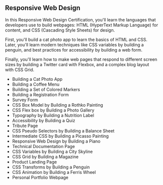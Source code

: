 ## Responsive Web Design

In this Responsive Web Design Certification, you'll learn the languages that developers use to build webpages: HTML (HyperText Markup Language) for content, and CSS (Cascading Style Sheets) for design.

First, you'll build a cat photo app to learn the basics of HTML and CSS. Later, you'll learn modern techniques like CSS variables by building a penguin, and best practices for accessibility by building a web form.

Finally, you'll learn how to make web pages that respond to different screen sizes by building a Twitter card with Flexbox, and a complex blog layout with CSS Grid.

<ul>
  <li>Building a Cat Photo App</li>
  <li>Building a Coffee Menu</li>
  <li>Building a Set of Colored Markers</li>
  <li>Building a Registration Form</li>
  <li>Survey Form</li>
  <li>CSS Box Model by Building a Rothko Painting</li>
  <li>CSS Flex box by Building a Photo Gallery</li>
  <li>Typography by Building a Nutrition Label</li>
  <li>Accessibility by Building a Quiz</li>
  <li>Tribute Page</li>
  <li>CSS Pseudo Selectors by Building a Balance Sheet</li>
  <li>Intermediate CSS by Building a Picasso Painting</li>
  <li>Responsive Web Design by Building a Piano</li>
  <li>Technical Documentation Page</li>
  <li>CSS Variables by Building a City Skyline</li>
  <li>CSS Grid by Building a Magazine</li>
  <li>Product Landing Page</li>
  <li>CSS Transforms by Building a Penguin</li>
  <li>CSS Animation by Building a Ferris Wheel</li>
  <li>Personal Portfolio Webpage</li>
</ul>
